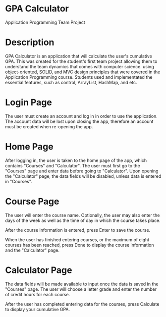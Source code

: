 # GPA Calculator
Application Programming Team Project
# Description
GPA Calculator is an application that will calculate the user's cumulative GPA. This was created for the student's first team project allowing them to understand the team dynamics that comes with computer science. using object-oriented, SOLID, and MVC 
design principles that were covered in the Application Programming course. Students used and implementated the essential features, such as control, ArrayList, HashMap, and etc.
# Login Page
The user must create an account and log in in order to use the application. The account data will be lost upon closing the app, therefore an account must be created when re-opening the app.
# Home Page
After logging in, the user is taken to the home page of the app, which contains "Courses" and "Calculator". The user must first go to the "Courses" page and enter data before going to "Calculator". Upon opening the "Calculator" page, the data fields will be disabled, unless data is entered in "Courses".
# Course Page
The user will enter the course name. Optionally, the user may also enter the days of the week as well as the time of day in which the course takes place.

After the course information is entered, press Enter to save the course.

When the user has finished entering courses, or the maximum of eight courses has been reached, press Done to display the course information and the "Calculator" page.
# Calculator Page
The data fields will be made available to input once the data is saved in the "Courses" page. The user will choose a letter grade and enter the number of credit hours for each course.

After the user has completed entering data for the courses, press Calculate to display your cumulative GPA.
